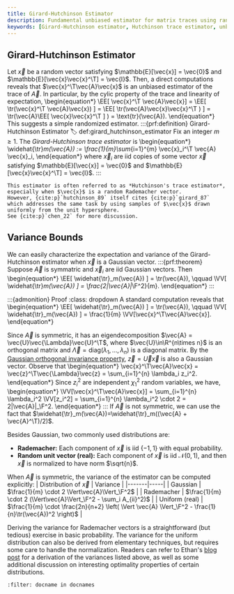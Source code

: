 ```yaml
---
title: Girard-Hutchinson Estimator
description: Fundamental unbiased estimator for matrix traces using random vectors and variance analysis
keywords: [Girard-Hutchinson estimator, Hutchinson trace estimator, unbiased estimator, variance bounds, Gaussian vectors, Rademacher vectors]
---
```


## Girard-Hutchinson Estimator

Let $\vec{x}$ be a random vector satisfying $\mathbb{E}[\vec{x}] = \vec{0}$ and $\mathbb{E}[\vec{x}\vec{x}^\T] = \vec{I}$.
Then, a direct computations reveals that $\vec{x}^\T\vec{A}\vec{x}$ is an unbiased estimator of the trace of $\vec{A}$. 
In particular, by the cylic property of the trace and linearity of expectation,
\begin{equation*}
\EE[ \vec{x}^\T \vec{A}\vec{x}] 
= \EE[ \tr(\vec{x}^\T \vec{A}\vec{x}) ] 
= \EE[ \tr(\vec{A}\vec{x}\vec{x}^\T ) ] 
= \tr(\vec{A}\EE[ \vec{x}\vec{x}^\T ] )
= \text{tr}(\vec{A}).
\end{equation*}
This suggests a simple randomized estimator.
:::{prf:definition} Girard-Hutchinson Estimator
:label: def:girard_hutchinson_estimator
Fix an integer $m \geq 1$. The *Girard-Hutchinson trace estimator* is
\begin{equation*}
\widehat{\tr}_m(\vec{A}) := \frac{1}{m}\sum_{i=1}^{m} \vec{x}_i^\T \vec{A} \vec{x}_i,
\end{equation*}
where $\vec{x}_i$ are iid copies of some vector $\vec{x}$ satisfying $\mathbb{E}[\vec{x}] = \vec{0}$ and $\mathbb{E}[\vec{x}\vec{x}^\T] = \vec{I}$.
:::
```{aside} History
This estimator is often referred to as *Hutchinson's trace estimator*, especially when $\vec{x}$ is a random Rademacher vector.
However, {cite:p}`hutchinson_89` itself cites {cite:p}`girard_87` which addresses the same task by using samples of $\vec{x}$ drawn uniformly from the unit hypersphere.
See {cite:p}`chen_22` for more discussion.
```

## Variance Bounds

We can easily characterize the expectation and variance of the Girard-Hutchinson estimator when $\vec{x}$ is a Gaussian vector.
:::{prf:theorem}
Suppose $\vec{A}$ is symmatric and $\vec{x}_i$ are iid Gaussian vectors. 
Then
\begin{equation*}
\EE[ \widehat{\tr}_m(\vec{A}) ] = \tr(\vec{A}),
\qquad
\VV[ \widehat{\tr}_m(\vec{A}) ] = \frac{2\|\vec{A}\|_\F^2}{m}.
\end{equation*}
:::


:::{admonition} Proof
:class: dropdown
A standard computation reveals that 
\begin{equation*}
\EE[ \widehat{\tr}_m(\vec{A}) ] = \tr(\vec{A}),
\qquad
\VV[ \widehat{\tr}_m(\vec{A}) ] = \frac{1}{m} \VV[\vec{x}^\T\vec{A}\vec{x}].
\end{equation*}

Since $\vec{A}$ is symmetric, it has an eigendecomposition $\vec{A} = \vec{U}\vec{\Lambda}\vec{U}^\T$, where $\vec{U}\in\R^{n\times n}$ is an orthogonal matrix and $\vec{\Lambda} = \text{diag}(\lambda_1,\ldots,\lambda_n)$ is a diagonal matrix.
By the [Gaussian orthogonal invariance property](../Sketching/Gaussian-sketch.ipynb#prop:gaussian-orthogonal-invariance), $\vec{z} = \vec{U}\vec{x}$ is also a Gaussian vector.
Observe that 
\begin{equation*}
\vec{x}^\T\vec{A}\vec{x} = \vec{z}^\T\vec{\Lambda}\vec{z} = \sum_{i=1}^{n} \lambda_i z_i^2.
\end{equation*}
Since $z_i^2$ are independent $\chi^2_1$ random variables, we have,
\begin{equation*}
\VV[\vec{x}^\T\vec{A}\vec{x}] = \sum_{i=1}^{n} \lambda_i^2 \VV[z_i^2] = \sum_{i=1}^{n} \lambda_i^2 \cdot 2 = 2\|\vec{A}\|_\F^2.
\end{equation*}
:::
If $\vec{A}$ is not symmetric, we can use the fact that $\widehat{\tr}_m(\vec{A})=\widehat{\tr}_m((\vec{A} + \vec{A}^\T)/2)$.


Besides Gaussian, two commonly used distributions are:
- **Rademacher:** Each component of $\vec{x}$ is iid $\{-1,1\}$ with equal probability. 
- **Random unit vector (real):** Each component of $\vec{x}$ is iid $\mathcal{N}(0,1)$, and then $\vec{x}$ is normalized to have norm $\sqrt{n}$.

When $\vec{A}$ is symmetric, the variance of the estimator can be computed explicitly:
| Distribution of $\vec{x}$ | Variance |
|-------|-----|
| Gaussian     | $\frac{1}{m} \cdot 2 \Vert\vec{A}\Vert_\F^2$ |
|  Rademacher  | $\frac{1}{m} \cdot 2 (\Vert\vec{A}\Vert_\F^2 - \sum_i A_{ii}^2)$ |
| Uniform (real)     | $\frac{1}{m} \cdot \frac{2n}{n+2} \left( \Vert \vec{A} \Vert_\F^2 - \frac{1}{n}\tr(\vec{A})^2 \right)$ |

Deriving the variance for Rademacher vectors is a straightforward (but tedious) exercise in basic probability. 
The variance for the uniform distribution can also be derived from elementary techniques, but requires some care to handle the normalization. 
Readers can refer to Ethan's [blog post](https://www.ethanepperly.com/index.php/2023/01/26/stochastic-trace-estimation/) for a derivation of the variances listed above, as well as some additional discussion on interesting optimality properties of certain distributions.


```{bibliography}
:filter: docname in docnames
```